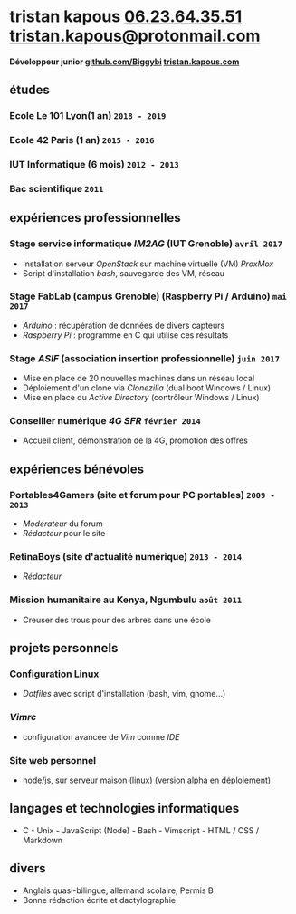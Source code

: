 # tristan kapous [06.23.64.35.51]() <tristan.kapous@protonmail.com>
#### Développeur junior [github.com/Biggybi](https://www.github.com/Biggybi) [tristan.kapous.com](https://www.tristan.kapous.com)
<!-- #### Développeur junior [github.com/Biggybi](www.github.com/Biggybi) -->

## études
### Ecole **Le 101** Lyon(1 an)									`2018 - 2019`
### Ecole **42** Paris (1 an)									`2015 - 2016`
### **IUT** Informatique (6 mois)									`2012 - 2013`
### **Bac** scientifique											`2011`

## expériences professionnelles
### Stage service informatique *IM2AG* (IUT Grenoble)				`avril 2017`
- Installation serveur *OpenStack* sur machine virtuelle (VM) *ProxMox*
- Script d'installation *bash*, sauvegarde des VM, réseau

### Stage FabLab (campus Grenoble) (Raspberry Pi / Arduino)			`mai 2017`
- *Arduino* : récupération de données de divers capteurs
- *Raspberry Pi* : programme en C qui utilise ces résultats

### Stage *ASIF* (association insertion professionnelle)			`juin 2017`
- Mise en place de 20 nouvelles machines dans un réseau local
- Déploiement d'un clone via *Clonezilla* (dual boot Windows / Linux)
- Mise en place du *Active Directory* (contrôleur Windows / Linux)

### Conseiller numérique *4G SFR*								`février 2014`
- Accueil client, démonstration de la 4G, promotion des offres

## expériences bénévoles

### Portables4Gamers (site et forum pour PC portables)			`2009 - 2013`
- *Modérateur* du forum
- *Rédacteur* pour le site

### RetinaBoys (site d'actualité numérique)						`2013 - 2014`
- *Rédacteur*

### Mission humanitaire au Kenya, Ngumbulu						`août 2011`
- Creuser des trous pour des arbres dans une école

## projets personnels
### Configuration Linux
- *Dotfiles* avec script d'installation (bash, vim, gnome...)

### *Vimrc*
- configuration avancée de *Vim* comme *IDE*

### Site web personnel
- node/js, sur serveur maison (linux) (version alpha en déploiement)

## langages et technologies informatiques

- C - Unix - JavaScript (Node) - Bash - Vimscript - HTML / CSS / Markdown

## divers
- Anglais quasi-bilingue, allemand scolaire, Permis B
- Bonne rédaction écrite et dactylographie
